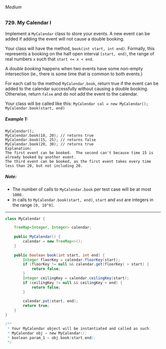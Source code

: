 ###### Medium

### 729. My Calendar I

Implement a `MyCalendar` class to store your events. A new event can be added if adding the event will not cause a double booking.

Your class will have the method, `book(int start, int end)`. Formally, this represents a booking on the half open interval `[start, end)`, the range of real numbers `x` such that `start <= x < end`.

A _double booking_ happens when two events have some non-empty intersection (ie., there is some time that is common to both events.)

For each call to the method `MyCalendar.book`, return true if the event can be added to the calendar successfully without causing a double booking. Otherwise, return `false` and do not add the event to the calendar.

Your class will be called like this: `MyCalendar cal = new MyCalendar(); MyCalendar.book(start, end)`
##### Example 1:
```
MyCalendar();
MyCalendar.book(10, 20); // returns true
MyCalendar.book(15, 25); // returns false
MyCalendar.book(20, 30); // returns true
Explanation: 
The first event can be booked.  The second can't because time 15 is already booked by another event.
The third event can be booked, as the first event takes every time less than 20, but not including 20.
```

##### Note:

- The number of calls to `MyCalendar.book` per test case will be at most `1000`.
- In calls to `MyCalendar.book(start, end)`, `start` and `end` are integers in the range `[0, 10^9]`.

***

```java
class MyCalendar {

    TreeMap<Integer, Integer> calendar;
    
    public MyCalendar() {
        calendar = new TreeMap<>();
    }
    
    public boolean book(int start, int end) {
        Integer floorKey = calendar.floorKey(start);
        if (floorKey != null && calendar.get(floorKey) > start) {
            return false;
        }
        Integer ceilingKey = calendar.ceilingKey(start);
        if (ceilingKey != null && ceilingKey < end) {
            return false;
        }
        
        calendar.put(start, end);
        return true;
    }
}

/**
 * Your MyCalendar object will be instantiated and called as such:
 * MyCalendar obj = new MyCalendar();
 * boolean param_1 = obj.book(start,end);
 */
 ```
